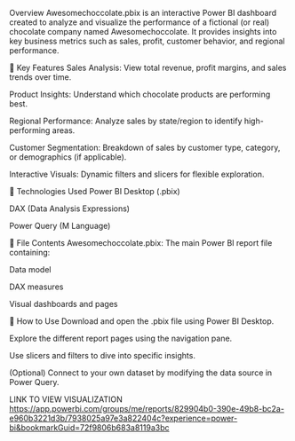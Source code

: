 Overview
Awesomechoccolate.pbix is an interactive Power BI dashboard created to analyze and visualize the performance of a fictional (or real) chocolate company named Awesomechoccolate. It provides insights into key business metrics such as sales, profit, customer behavior, and regional performance.

📌 Key Features
Sales Analysis: View total revenue, profit margins, and sales trends over time.

Product Insights: Understand which chocolate products are performing best.

Regional Performance: Analyze sales by state/region to identify high-performing areas.

Customer Segmentation: Breakdown of sales by customer type, category, or demographics (if applicable).

Interactive Visuals: Dynamic filters and slicers for flexible exploration.

🧱 Technologies Used
Power BI Desktop (.pbix)

DAX (Data Analysis Expressions)

Power Query (M Language)

📂 File Contents
Awesomechoccolate.pbix: The main Power BI report file containing:

Data model

DAX measures

Visual dashboards and pages

🚀 How to Use
Download and open the .pbix file using Power BI Desktop.

Explore the different report pages using the navigation pane.

Use slicers and filters to dive into specific insights.

(Optional) Connect to your own dataset by modifying the data source in Power Query.

LINK TO VIEW VISUALIZATION 
https://app.powerbi.com/groups/me/reports/829904b0-390e-49b8-bc2a-e960b3221d3b/7938025a97e3a822404c?experience=power-bi&bookmarkGuid=72f9806b683a8119a3bc 

